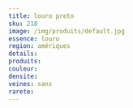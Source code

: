 ```yaml
---
title: louro preto
sku: 218
image: /img/produits/default.jpg
essence: louro
region: amériques
details: 
produits:
couleur: 
densite: 
veines: sans
rarete: 
---
```

